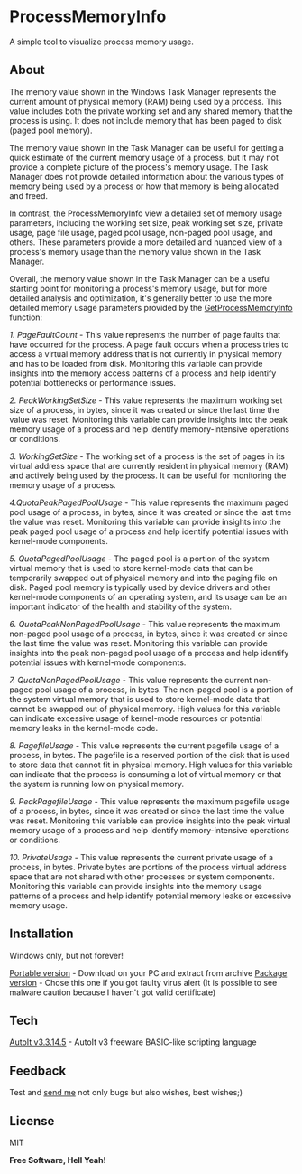 # ProcessMemoryInfo
A simple tool to visualize process memory usage.

## About

The memory value shown in the Windows Task Manager represents the current amount of physical memory (RAM) being used by a process. This value includes both the private working set and any shared memory that the process is using. It does not include memory that has been paged to disk (paged pool memory).

The memory value shown in the Task Manager can be useful for getting a quick estimate of the current memory usage of a process, but it may not provide a complete picture of the process's memory usage. The Task Manager does not provide detailed information about the various types of memory being used by a process or how that memory is being allocated and freed.

In contrast, the ProcessMemoryInfo view a detailed set of memory usage parameters, including the working set size, peak working set size, private usage, page file usage, paged pool usage, non-paged pool usage, and others. These parameters provide a more detailed and nuanced view of a process's memory usage than the memory value shown in the Task Manager.

Overall, the memory value shown in the Task Manager can be a useful starting point for monitoring a process's memory usage, but for more detailed analysis and optimization, it's generally better to use the more detailed memory usage parameters provided by the [GetProcessMemoryInfo] function:

*1. PageFaultCount* - This value represents the number of page faults that have occurred for the process. A page fault occurs when a process tries to access a virtual memory address that is not currently in physical memory and has to be loaded from disk. Monitoring this variable can provide insights into the memory access patterns of a process and help identify potential bottlenecks or performance issues.

*2. PeakWorkingSetSize* - This value represents the maximum working set size of a process, in bytes, since it was created or since the last time the value was reset. Monitoring this variable can provide insights into the peak memory usage of a process and help identify memory-intensive operations or conditions.

*3. WorkingSetSize* - The working set of a process is the set of pages in its virtual address space that are currently resident in physical memory (RAM) and actively being used by the process. It can be useful for monitoring the memory usage of a process. 

*4.QuotaPeakPagedPoolUsage* - This value represents the maximum paged pool usage of a process, in bytes, since it was created or since the last time the value was reset. Monitoring this variable can provide insights into the peak paged pool usage of a process and help identify potential issues with kernel-mode components.

*5. QuotaPagedPoolUsage* - The paged pool is a portion of the system virtual memory that is used to store kernel-mode data that can be temporarily swapped out of physical memory and into the paging file on disk. Paged pool memory is typically used by device drivers and other kernel-mode components of an operating system, and its usage can be an important indicator of the health and stability of the system.

*6. QuotaPeakNonPagedPoolUsage* - This value represents the maximum non-paged pool usage of a process, in bytes, since it was created or since the last time the value was reset. Monitoring this variable can provide insights into the peak non-paged pool usage of a process and help identify potential issues with kernel-mode components.

*7. QuotaNonPagedPoolUsage* - This value represents the current non-paged pool usage of a process, in bytes. The non-paged pool is a portion of the system virtual memory that is used to store kernel-mode data that cannot be swapped out of physical memory. High values for this variable can indicate excessive usage of kernel-mode resources or potential memory leaks in the kernel-mode code.

*8. PagefileUsage* - This value represents the current pagefile usage of a process, in bytes. The pagefile is a reserved portion of the disk that is used to store data that cannot fit in physical memory. High values for this variable can indicate that the process is consuming a lot of virtual memory or that the system is running low on physical memory.

*9. PeakPagefileUsage* - This value represents the maximum pagefile usage of a process, in bytes, since it was created or since the last time the value was reset. Monitoring this variable can provide insights into the peak virtual memory usage of a process and help identify memory-intensive operations or conditions.

*10. PrivateUsage* - This value represents the current private usage of a process, in bytes. Private bytes are portions of the process virtual address space that are not shared with other processes or system components. Monitoring this variable can provide insights into the memory usage patterns of a process and help identify potential memory leaks or excessive memory usage.

## Installation

Windows only, but not forever!

[Portable version] - Download on your PC and extract from archive
[Package version] - Chose this one if you got faulty virus alert (It is possible to see malware caution because I haven't got valid certificate)

## Tech

[AutoIt v3.3.14.5] - AutoIt v3 freeware BASIC-like scripting language 

## Feedback

Test and [send me] not only bugs but also wishes, best wishes;)

## License

MIT

**Free Software, Hell Yeah!**

   [GetProcessMemoryInfo]: <https://learn.microsoft.com/en-us/windows/win32/api/psapi/nf-psapi-getprocessmemoryinfo>
   [Portable version]: <https://github.com/artsiomaheyeu/ProcessMemoryInfo/releases/download/v1.0/meme.exe>
   [Package version]: <https://github.com/artsiomaheyeu/ProcessMemoryInfo/releases/download/v1.0/meme.cmd>
   [AutoIt v3.3.14.5]: <https://www.autoitscript.com>
   [send me]: <https://www.linkedin.com/in/artiomageev>
